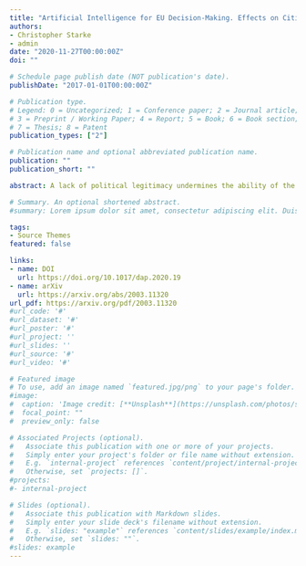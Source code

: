 ```yaml
---
title: "Artificial Intelligence for EU Decision-Making. Effects on Citizens  Perceptions of Input, Throughput and Output Legitimacy"
authors:
- Christopher Starke
- admin
date: "2020-11-27T00:00:00Z"
doi: ""

# Schedule page publish date (NOT publication's date).
publishDate: "2017-01-01T00:00:00Z"

# Publication type.
# Legend: 0 = Uncategorized; 1 = Conference paper; 2 = Journal article;
# 3 = Preprint / Working Paper; 4 = Report; 5 = Book; 6 = Book section;
# 7 = Thesis; 8 = Patent
publication_types: ["2"]

# Publication name and optional abbreviated publication name.
publication: ""
publication_short: ""

abstract: A lack of political legitimacy undermines the ability of the European Union (EU) to resolve major crises and threatens the stability of the system as a whole. By integrating digital data into political processes, the EU seeks to base decision-making increasingly on sound empirical evidence. In particular, artificial intelligence (AI) systems have the potential to increase political legitimacy by identifying pressing societal issues, forecasting potential policy outcomes, and evaluating policy effectiveness. This paper investigates how citizens’ perceptions of EU input, throughput, and output legitimacy are influenced by three distinct decision-making arrangements: (a) independent human decision-making by EU politicians; (b) independent algorithmic decision-making (ADM) by AI-based systems; and (c) hybrid decision-making (HyDM) by EU politicians and AI-based systems together. The results of a preregistered online experiment (n = 572) suggest that existing EU decision-making arrangements are still perceived as the most participatory and accessible for citizens (input legitimacy). However, regarding the decision-making process itself (throughput legitimacy) and its policy outcomes (output legitimacy), no difference was observed between the status quo and HyDM. Respondents tend to perceive ADM systems as the sole decision-maker to be illegitimate. The paper discusses the implications of these findings for (a) EU legitimacy and (b) data-driven policy-making and outlines (c) avenues for future research.

# Summary. An optional shortened abstract.
#summary: Lorem ipsum dolor sit amet, consectetur adipiscing elit. Duis posuere tellus ac convallis placerat. Proin tincidunt magna sed ex sollicitudin condimentum.

tags:
- Source Themes
featured: false

links:
- name: DOI
  url: https://doi.org/10.1017/dap.2020.19
- name: arXiv
  url: https://arxiv.org/abs/2003.11320
url_pdf: https://arxiv.org/pdf/2003.11320
#url_code: '#'
#url_dataset: '#'
#url_poster: '#'
#url_project: ''
#url_slides: ''
#url_source: '#'
#url_video: '#'

# Featured image
# To use, add an image named `featured.jpg/png` to your page's folder. 
#image:
#  caption: 'Image credit: [**Unsplash**](https://unsplash.com/photos/s9CC2SKySJM)'
#  focal_point: ""
#  preview_only: false

# Associated Projects (optional).
#   Associate this publication with one or more of your projects.
#   Simply enter your project's folder or file name without extension.
#   E.g. `internal-project` references `content/project/internal-project/index.md`.
#   Otherwise, set `projects: []`.
#projects:
#- internal-project

# Slides (optional).
#   Associate this publication with Markdown slides.
#   Simply enter your slide deck's filename without extension.
#   E.g. `slides: "example"` references `content/slides/example/index.md`.
#   Otherwise, set `slides: ""`.
#slides: example
---
```

